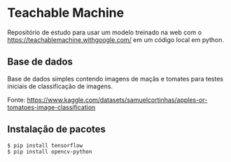 # Teachable Machine 

Repositório de estudo para usar um modelo treinado na web com o https://teachablemachine.withgoogle.com/ em um código local em python. 

## Base de dados 

Base de dados simples contendo imagens de maçãs e tomates para testes iniciais de classificação de imagens. 

Fonte: https://www.kaggle.com/datasets/samuelcortinhas/apples-or-tomatoes-image-classification

## Instalação de pacotes 

```
$ pip install tensorflow
$ pip install opencv-python
``` 
